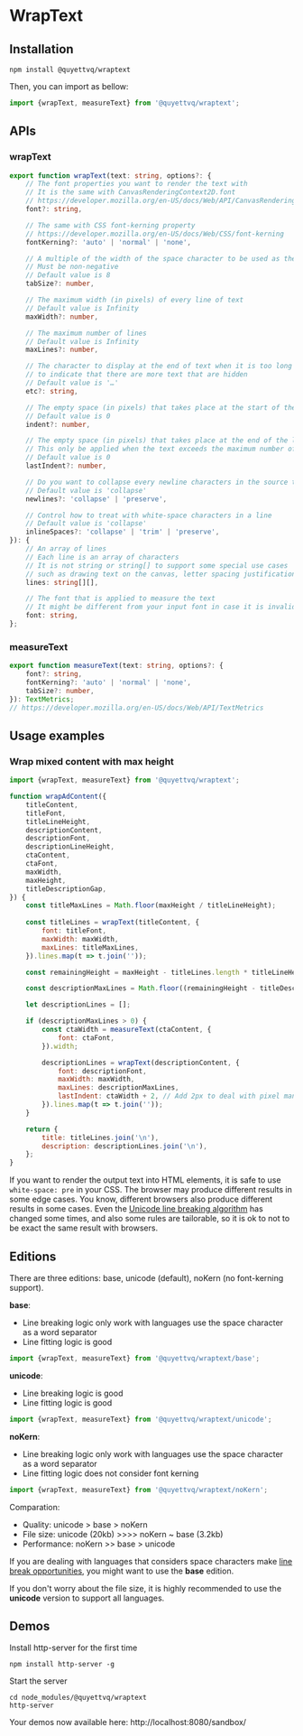 # WrapText

## Installation

```
npm install @quyettvq/wraptext
```

Then, you can import as bellow:

```js
import {wrapText, measureText} from '@quyettvq/wraptext';
```

## APIs

### wrapText

```ts
export function wrapText(text: string, options?: {
    // The font properties you want to render the text with
    // It is the same with CanvasRenderingContext2D.font
    // https://developer.mozilla.org/en-US/docs/Web/API/CanvasRenderingContext2D/font
    font?: string,

    // The same with CSS font-kerning property
    // https://developer.mozilla.org/en-US/docs/Web/CSS/font-kerning
    fontKerning?: 'auto' | 'normal' | 'none',

    // A multiple of the width of the space character to be used as the width of tabs
    // Must be non-negative
    // Default value is 8
    tabSize?: number,

    // The maximum width (in pixels) of every line of text
    // Default value is Infinity
    maxWidth?: number,

    // The maximum number of lines
    // Default value is Infinity
    maxLines?: number,

    // The character to display at the end of text when it is too long
    // to indicate that there are more text that are hidden
    // Default value is '…'
    etc?: string,

    // The empty space (in pixels) that takes place at the start of the first line
    // Default value is 0
    indent?: number,

    // The empty space (in pixels) that takes place at the end of the last line
    // This only be applied when the text exceeds the maximum number of lines
    // Default value is 0
    lastIndent?: number,

    // Do you want to collapse every newline characters in the source text or not?
    // Default value is 'collapse'
    newlines?: 'collapse' | 'preserve',

    // Control how to treat with white-space characters in a line
    // Default value is 'collapse'
    inlineSpaces?: 'collapse' | 'trim' | 'preserve',
}): {
    // An array of lines
    // Each line is an array of characters
    // It is not string or string[] to support some special use cases
    // such as drawing text on the canvas, letter spacing justification,...
    lines: string[][],

    // The font that is applied to measure the text
    // It might be different from your input font in case it is invalid
    font: string,
};
```

### measureText

```ts
export function measureText(text: string, options?: {
    font?: string,
    fontKerning?: 'auto' | 'normal' | 'none',
    tabSize?: number,
}): TextMetrics;
// https://developer.mozilla.org/en-US/docs/Web/API/TextMetrics
```

## Usage examples

### Wrap mixed content with max height

```js
import {wrapText, measureText} from '@quyettvq/wraptext';

function wrapAdContent({
    titleContent,
    titleFont,
    titleLineHeight,
    descriptionContent,
    descriptionFont,
    descriptionLineHeight,
    ctaContent,
    ctaFont,
    maxWidth,
    maxHeight,
    titleDescriptionGap,
}) {
    const titleMaxLines = Math.floor(maxHeight / titleLineHeight);
    
    const titleLines = wrapText(titleContent, {
        font: titleFont,
        maxWidth: maxWidth,
        maxLines: titleMaxLines,
    }).lines.map(t => t.join(''));

    const remainingHeight = maxHeight - titleLines.length * titleLineHeight;

    const descriptionMaxLines = Math.floor((remainingHeight - titleDescriptionGap) / descriptionLineHeight);

    let descriptionLines = [];

    if (descriptionMaxLines > 0) {
        const ctaWidth = measureText(ctaContent, {
            font: ctaFont,
        }).width;

        descriptionLines = wrapText(descriptionContent, {
            font: descriptionFont,
            maxWidth: maxWidth,
            maxLines: descriptionMaxLines,
            lastIndent: ctaWidth + 2, // Add 2px to deal with pixel manipulation of browsers
        }).lines.map(t => t.join(''));
    }

    return {
        title: titleLines.join('\n'),
        description: descriptionLines.join('\n'),
    };
}
```

If you want to render the output text into HTML elements,
it is safe to use `white-space: pre` in your CSS.
The browser may produce different results in some edge cases.
You know, different browsers also produce different results in some cases.
Even the [Unicode line breaking algorithm](http://unicode.org/reports/tr14/#Algorithm) has changed some times,
and also some rules are tailorable, so it is ok to not to be exact the same result with browsers.

## Editions

There are three editions: base, unicode (default), noKern (no font-kerning support).

**base**:

- Line breaking logic only work with languages use the space character as a word separator
- Line fitting logic is good

```js
import {wrapText, measureText} from '@quyettvq/wraptext/base';
```

**unicode**:

- Line breaking logic is good
- Line fitting logic is good

```js
import {wrapText, measureText} from '@quyettvq/wraptext/unicode';
```

**noKern**:

- Line breaking logic only work with languages use the space character as a word separator
- Line fitting logic does not consider font kerning

```js
import {wrapText, measureText} from '@quyettvq/wraptext/noKern';
```

Comparation:
- Quality: unicode > base > noKern
- File size: unicode (20kb) >>>> noKern ~ base (3.2kb)
- Performance: noKern >> base > unicode

If you are dealing with languages that considers space characters make [line break opportunities](http://unicode.org/reports/tr14/#Definitions), you might want to use the **base** edition.

If you don't worry about the file size, it is highly recommended to use the **unicode** version to support all languages.

## Demos

Install http-server for the first time

```
npm install http-server -g
```

Start the server

```
cd node_modules/@quyettvq/wraptext
http-server
```

Your demos now available here: http://localhost:8080/sandbox/
